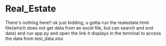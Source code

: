 # Real_Estate
There's nothing here!!
ok just kidding, u gotta run the realestate.html file(which does not get data from an excel file, but can search and srot data)
and run app.py and open the link it displays in the terminal to access the data from test_data.xlsx
